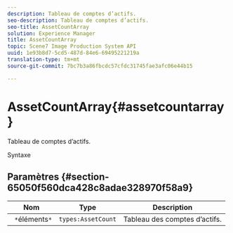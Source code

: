 ```yaml
---
description: Tableau de comptes d’actifs.
seo-description: Tableau de comptes d’actifs.
seo-title: AssetCountArray
solution: Experience Manager
title: AssetCountArray
topic: Scene7 Image Production System API
uuid: 1e93b8d7-5cd5-487d-84e6-69495221219a
translation-type: tm+mt
source-git-commit: 7bc7b3a86fbcdc57cfdc31745fae3afc06e44b15

---
```



# AssetCountArray{#assetcountarray}

Tableau de comptes d’actifs.

Syntaxe

## Paramètres {#section-65050f560dca428c8adae328970f58a9}

| Nom | Type | Description |
|---|---|---|
| ` *`éléments`*` | `types:AssetCount` | Tableau des comptes d’actifs. |

